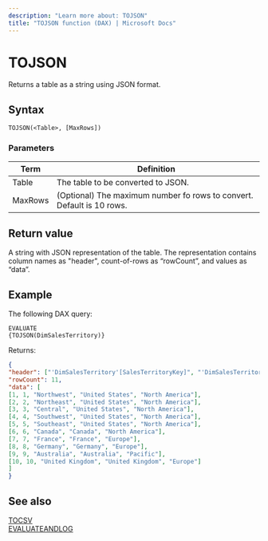 ```yaml
---
description: "Learn more about: TOJSON"
title: "TOJSON function (DAX) | Microsoft Docs"
---
```

# TOJSON

Returns a table as a string using JSON format.

## Syntax  
  
```dax
TOJSON(<Table>, [MaxRows])
```
  
### Parameters  
  
|Term|Definition|  
|--------|--------------|  
|Table|The table to be converted to JSON.|  
|MaxRows|(Optional) The maximum number fo rows to convert. Default is 10 rows.|  
  
## Return value

A string with JSON representation of the table. The representation contains column names as "header", count-of-rows as “rowCount”, and values as “data”.
  
## Example

The following DAX query:

```dax
EVALUATE
{TOJSON(DimSalesTerritory)}
```

Returns:

```json
{
"header": ["'DimSalesTerritory'[SalesTerritoryKey]", "'DimSalesTerritory'[SalesTerritoryAlternateKey]", "'DimSalesTerritory'[SalesTerritoryRegion]", "'DimSalesTerritory'[SalesTerritoryCountry]", "'DimSalesTerritory'[SalesTerritoryGroup]"],<br>
"rowCount": 11,
"data": [
[1, 1, "Northwest", "United States", "North America"],
[2, 2, "Northeast", "United States", "North America"],
[3, 3, "Central", "United States", "North America"],
[4, 4, "Southwest", "United States", "North America"],
[5, 5, "Southeast", "United States", "North America"],
[6, 6, "Canada", "Canada", "North America"],
[7, 7, "France", "France", "Europe"],
[8, 8, "Germany", "Germany", "Europe"],
[9, 9, "Australia", "Australia", "Pacific"],
[10, 10, "United Kingdom", "United Kingdom", "Europe"]
]
}
```

## See also

[TOCSV](tocsv-function-dax.md)  
[EVALUATEANDLOG](evaluateandlog-function-dax.md)  
